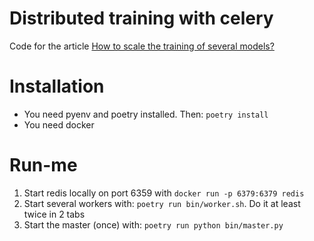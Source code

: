 # Distributed training with celery

Code for the article [How to scale the training of several models?](https://gobert.medium.com/how-to-scale-the-training-of-several-models-64180480ca3d#eba2-408b17077985-reply)


# Installation
* You need pyenv and poetry installed. Then: `poetry install`
* You need docker

# Run-me
1. Start redis locally on port 6359 with `docker run -p 6379:6379 redis`
2. Start several workers with: `poetry run bin/worker.sh`. Do it at least twice in 2 tabs
3. Start the master (once) with: `poetry run python bin/master.py`
